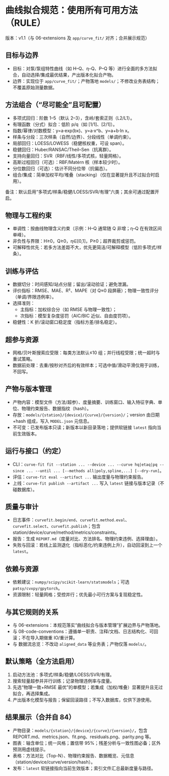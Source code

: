 # 曲线拟合规范：使用所有可用方法（RULE）

版本：v1.1（与 06-extensions 及 `app/curve_fit/` 对齐；合并展示规范）

## 目标与边界

- 目标：对泵/泵组特性曲线（如 H–Q、η–Q、P–Q 等）进行全面的多方法拟合，自动选择/集成最优结果，产出版本化拟合产物。
- 边界：实现位于 `app/curve_fit/`；产物落地 `models/`；不修改业务表结构；不覆盖原始测量数据。

## 方法组合（“尽可能全”且可配置）

- 多项式回归：阶数 1–5（默认 2–3），含岭/套索正则（L2/L1）。
- 有理函数（分式）拟合：低阶 p/q（如 \[1/1\]、\[2/1\]）。
- 指数/幂律/对数模型：y=a·exp(bx)、y=a·x^b、y=a+b·ln x。
- 样条与分段：三次样条（自然/边界）、分段线性（单调约束）。
- 局部回归：LOESS/LOWESS（稳健核权重，可设 span）。
- 稳健回归：Huber/RANSAC/Theil–Sen（抗离群）。
- 支持向量回归：SVR（RBF/线性/多项式核，轻量网格）。
- 高斯过程回归（可选）：RBF/Matérn 核（样本较少时）。
- 分位数回归（可选）：估计不同分位带（抗偏态）。
- 组合/集成：简单加权平均/堆叠（stacking）（仅在显著提升且不过拟合时启用）。

备注：默认启用“多项式/样条/稳健/LOESS/SVR/有理”六类；其余可通过配置开启。

## 物理与工程约束

- 单调性：按曲线物理含义约束（示例：H–Q 通常随 Q 非增；η–Q 在有效区间单峰）。
- 非负性与界限：H≥0，Q≥0，η∈\[0,1\]，P≥0；超界裁剪或惩罚。
- 可解释性优先：若多方法差距不大，优先更简洁/可解释模型（低阶多项式/样条）。

## 训练与评估

- 数据切分：时间感知/站点分层；留出/滚动验证；避免泄漏。
- 评价指标：RMSE、MAE、R²、MAPE（对 Q≈0 段屏蔽）；物理一致性评分（单调/界限违例率）。
- 选择准则：
  - 主指标：加权综合分（如 RMSE 与物理一致性）；
  - 次指标：模型复杂度惩罚（AIC/BIC 近似、自由度罚项）。
- 稳健性：K 折/滚动窗口稳定度（指标方差/排名稳定）。

## 超参与资源

- 网格/贝叶斯搜索应受限：每类方法默认≤10 组；并行线程受限；统一超时与重试策略。
- 数据前处理：去重/按秒对齐后的有效样本；可选中值/滑动平滑仅用于训练，不回写。

## 产物与版本管理

- 产物内容：模型文件（方法/超参）、度量摘要、训练窗口、输入特征字典、单位、物理约束报告、数据指纹（hash）。
- 存放：`models/{station}/{device}/{curve}/{version}/`；version 由日期+hash 组成，写入 `MODEL.json` 元信息。
- 不可变：已发布版本只读；新版本以新目录落地；提供软链接 `latest` 指向当前生效版本。

## 运行与接口（约定）

- CLI：`curve-fit fit --station ... --device ... --curve hq|etaq|pq --since ... --until ... [--methods all|poly,spline,...] [--dry-run]`。
- 评估：`curve-fit eval --artifact ...` 输出度量与物理约束报告。
- 上线：`curve-fit publish --artifact ...` 写入 `latest` 链接与版本记录（不碰数据库）。

## 质量与审计

- 日志事件：`curvefit.begin/end`、`curvefit.method.eval`、`curvefit.select`、`curvefit.publish`；包含 station/device/curve/method/metrics/constraints。
- 报告：生成 `REPORT.md`（度量对比、方法排名、物理约束违例、选择理由）。
- 失败与回滚：若线上监测退化（指标恶化/约束违例上升），自动回滚到上一个 `latest`。

## 依赖与资源

- 依赖建议：`numpy/scipy/scikit-learn/statsmodels`；可选 `patsy/cvxpy/gpytorch`。
- 资源限制：轻量网格；受控并行；优先最小可行方案与复现稳定性。

## 与其它规则的关系

- 与 06-extensions：本规范落实“曲线拟合与版本管理”扩展边界与产物落地。
- 与 08-code-conventions：遵循单一职责、注释/文档、日志结构化、可回滚；不在导入期做重 IO/重计算。
- 与 数据流总览：不改动 `aligned_data` 等业务表；产物仅落 `models/`。

## 默认策略（全方法启用）

1. 启动方法池：多项式/样条/稳健/LOESS/SVR/有理。
1. 搜索轻量超参并并行训练；记录物理违例率与度量。
1. 先选“物理一致+RMSE 最优”的单模型；若集成（加权/堆叠）显著提升且无过拟合，再选择集成。
1. 产出版本化模型与报告；保留回滚路径；不写入数据库，仅供下游使用。

## 结果展示（合并自 84）

- 产物目录：`models/{station}/{device}/{curve}/{version}/`，包含 REPORT.md、metrics.json、fit.png、residuals.png、parity.png 等。
- 图表：轴含单位；统一风格；置信带 95%；残差分析与一致性图必备；区外预测用虚线提示。
- 表格：方法对比（Top-N）、物理约束报告、数据概览、元信息（station/device/curve/version/hash）。
- 发布：`latest` 软链接指向当前生效版本；索引文件汇总最新度量与路径。
